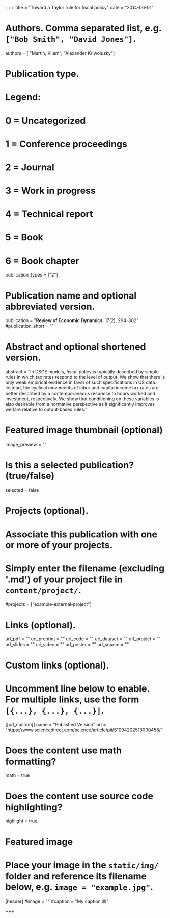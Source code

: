 +++
title = "Toward a Taylor rule for fiscal policy"
date = "2014-06-01"

# Authors. Comma separated list, e.g. `["Bob Smith", "David Jones"]`.

authors = [ "Martin, Kliem", "Alexander Kriwoluzky"]

# Publication type.
# Legend:
# 0 = Uncategorized
# 1 = Conference proceedings
# 2 = Journal
# 3 = Work in progress
# 4 = Technical report
# 5 = Book
# 6 = Book chapter
publication_types = ["2"]

# Publication name and optional abbreviated version.
publication = "**Review of Economic Dynamics**, 17(2), 294-302"
#publication_short = ""

# Abstract and optional shortened version.
abstract = "In DSGE models, fiscal policy is typically described by simple rules in which tax rates respond to the level of output. We show that there is only weak empirical evidence in favor of such specifications in US data. Instead, the cyclical movements of labor and capital income tax rates are better described by a contemporaneous response to hours worked and investment, respectively. We show that conditioning on these variables is also desirable from a normative perspective as it significantly improves welfare relative to output-based rules."

# Featured image thumbnail (optional)
image_preview = ""

# Is this a selected publication? (true/false)
selected = false

# Projects (optional).
#   Associate this publication with one or more of your projects.
#   Simply enter the filename (excluding '.md') of your project file in `content/project/`.
#projects = ["example-external-project"]

# Links (optional).
url_pdf = ""
url_preprint = ""
url_code = ""
url_dataset = ""
url_project = ""
url_slides = ""
url_video = ""
url_poster = ""
url_source = ""

# Custom links (optional).
#   Uncomment line below to enable. For multiple links, use the form `[{...}, {...}, {...}]`.
[[url_custom]]
    name = "Published Version"
    url = "https://www.sciencedirect.com/science/article/pii/S1094202513000458/"

# Does the content use math formatting?
math = true

# Does the content use source code highlighting?
highlight = true
  
# Featured image
# Place your image in the `static/img/` folder and reference its filename below, e.g. `image = "example.jpg"`.
[header]
#image = ""
#caption = "My caption :smile:"

+++
